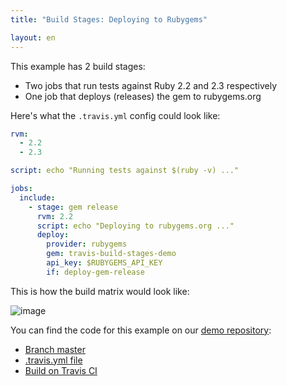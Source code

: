 ```yaml
---
title: "Build Stages: Deploying to Rubygems"

layout: en
---
```


This example has 2 build stages:

* Two jobs that run tests against Ruby 2.2 and 2.3 respectively
* One job that deploys (releases) the gem to rubygems.org

Here's what the `.travis.yml` config could look like:

```yaml
rvm:
  - 2.2
  - 2.3

script: echo "Running tests against $(ruby -v) ..."

jobs:
  include:
    - stage: gem release
      rvm: 2.2
      script: echo "Deploying to rubygems.org ..."
      deploy:
        provider: rubygems
        gem: travis-build-stages-demo
        api_key: $RUBYGEMS_API_KEY
        if: deploy-gem-release
```
This is how the build matrix would look like:

![image](https://cloud.githubusercontent.com/assets/2208/25852509/e2571b32-34c9-11e7-8253-b0982838296e.png)

You can find the code for this example on our [demo repository](https://github.com/travis-ci/build-stages-demo):

* [Branch master](https://github.com/travis-ci/build-stages-demo/tree/deploy-gem-release)
* [.travis.yml file](https://github.com/travis-ci/build-stages-demo/blob/deploy-gem-release/.travis.yml)
* [Build on Travis CI](https://travis-ci.org/travis-ci/build-stages-demo/builds/230329221)

